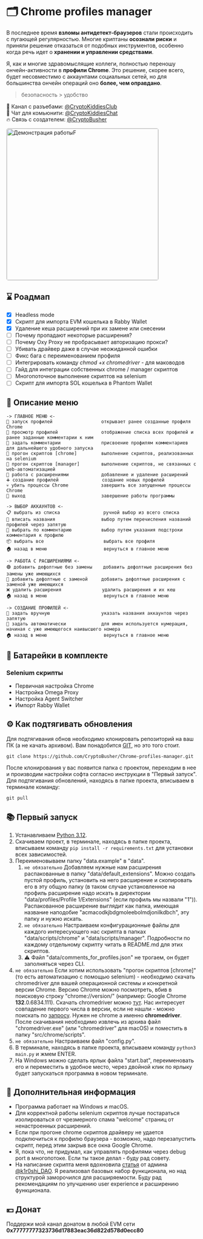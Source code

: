# 🗂️ Chrome profiles manager

В последнее время **взломы антидетект-браузеров** стали происходить с пугающей регулярностью. Многие криптаны **осознали риски** и приняли решение отказаться от подобных инструментов, особенно когда речь идет о **хранении и управлении средствами**.

Я, как и многие здравомыслящие коллеги, полностью переношу ончейн-активности в **профили Chrome**.
Это решение, скорее всего, будет несовместимо с аккаунтами социальных сетей, но для большинства ончейн операций оно **более, чем оправдано**.  

> безопасность > удобство

🚀 Канал с разъебами: [@CryptoKiddiesClub](https://t.me/CryptoKiddiesClub)  
💬 Чат для комьюнити: [@CryptoKiddiesChat](https://t.me/CryptoKiddiesChat)  
🔥 Связь с создателем: [@CryptoBusher](https://t.me/CryptoBusher)

<p>
  <img src="assets/demo.gif" width="400" alt="Демонстрация работыF" style="border: 1px solid #ccc; border-radius: 5px;">
</p>

## ⌛ Роадмап
- [x] Headless mode
- [x] Скрипт для импорта EVM кошелька в Rabby Wallet
- [x] Удаление кеша расширений при их замене или снесении
- [ ] Почему пропадают некоторые расширения?
- [ ] Почему Oxy Proxy не пробрасывает авторизацию прокси?
- [ ] Убивать драйвер даже в случае неожиданной ошибки
- [ ] Фикс бага с переименованием профиля
- [ ] Интегрировать команду _chmod +x chromedriver_ - для маководов
- [ ] Гайд для интеграции собственных chrome / manager скриптов
- [ ] Многопоточное выполнение скриптов на selenium
- [ ] Скрипт для импорта SOL кошелька в Phantom Wallet

## 🎯 **Описание меню**

    -> ГЛАВНОЕ МЕНЮ <-
    🚀 запуск профилей                  открывает ранее созданные профиля Chrome
    📖 просмотр профилей                отображение списка всех профилей и ранее заданные комментарии к ним
    📝 задать комментарии               присвоение профилям комментариев для дальнейшего удобного запуска
    🤖 прогон скриптов [chrome]         выполнение скриптов, реализованных на selenium
    🤖 прогон скриптов [manager]        выполнение скриптов, не связанных с web-автоматизацией
    🧩 работа с расширениями            добавление и удаление расширений
    ➕ создание профилей                создание новых профилей
    💀 убить процессы Chrome            завершить все запущенные процессы Chrome
    🚪 выход                            завершение работы программы

    -> ВЫБОР АККАУНТОВ <-
    📋 выбрать из списка                ручной выбор из всего списка
    📝 вписать названия                 выбор путем перечисления названий профилей через запятую
    📒 выбрать по комментарию           выбор путем указания подстроки комментария к профилю
    📦 выбрать все                      выбрать все профиля
    🏠 назад в меню                     вернуться в главное меню

    -> РАБОТА С РАСШИРЕНИЯМИ <-
    🟢 добавить дефолтные без замены    добавить дефолтные расширения без замены уже имеющихся
    🔴 добавить дефолтные с заменой     добавить дефолтные расширения с заменой уже имеющихся
    ❌ удалить расширения               удалить расширения и их кеш
    🏠 назад в меню                     вернуться в главное меню

    -> СОЗДАНИЕ ПРОФИЛЕЙ <-
    📝 задать вручную                   указать названия аккаунтов через запятую
    🤖 задать автоматически             для имен используется нумерация, начиная с уже имеющегося наивысшего номера
    🏠 назад в меню                     вернуться в главное меню

## 🔋 Батарейки в комплекте
### Selenium скрипты
- Первичная настройка Chrome
- Настройка Omega Proxy
- Настройка Agent Switcher
- Импорт Rabby Wallet

## ⚙️ Как подтягивать обновления
Для подтягивания обнов необходимо клонировать репозиторий на ваш ПК (а не качать архивом). Вам понадобится [GIT](https://git-scm.com/), но это того стоит.
```
git clone https://github.com/CryptoBusher/Chrome-profiles-manager.git
```

После клонирования у вас появится папка с проектом, переходим в нее и производим настройки софта согласно инструкции в "Первый запуск". Для подтягивания обновлений, находясь в папке проекта, вписываем в терминале команду:
```
git pull
```

## 📚 Первый запуск
1. Устанавливаем [Python 3.12](https://www.python.org/downloads/).
2. Скачиваем проект, в терминале, находясь в папке проекта, вписываем команду ```pip install -r requirements.txt``` для установки всех зависимостей.
3. Переименовываем папку "data.example" в "data".
   1. ```не обязательно``` Добавляем нужные нам расширения распакованные в папку "data/default_extensions". Можно создать пустой профиль, установить на него расширение и скопировать его в эту общую папку (в таком случае установленное на профиль расширение надо искать в директории "data/profiles/Profile 1/Extensions" (если профиль мы назвали "1")). Распакованное расширение выглядит как папка, имеющая название наподобие "acmacodkjbdgmoleebolmdjonilkdbch", эту папку и нужно искать.
   2. ```не обязательно``` Настраиваем конфигурационные файлы для каждого интересующего нас скрипта в папках "data/scripts/chrome" и "data/scripts/manager". Подробности по каждому отдельному скрипту читать в README.md для этих скриптов.
   3. ⚠️ Файл "data/comments_for_profiles.json" не трогаем, он будет заполняться через CLI.
4. ```не обязательно``` Если хотим использовать "прогон скриптов [chrome]" (то есть автоматизацию с помощью selenium) - необходимо скачать chromedriver для вашей операционной системы и конкретной версии Chrome. Версию Chrome можно посмотреть, вбив в поисковую строку "chrome://version/" (например: Google Chrome	**132**.0.6834.111). Скачать chromedriver можно [тут](https://googlechromelabs.github.io/chrome-for-testing/). Нас интересует совпадение первого числа в версии, если не нашли - можно поискать по [запросу](https://googlechromelabs.github.io/chrome-for-testing/known-good-versions-with-downloads.json). Нужен не chrome а именно **chromedriver**. После скачивания необходимо извлечь из архива файл "chromedriver.exe" (или "chromedriver" для macOS) и поместить в папку "src/chrome/scripts". 
5. ```не обязательно``` Настраиваем файл "config.py".
6. В терминале, находясь в папке проекта, вписываем команду ```python3 main.py``` и жмем ENTER.
7. На Windows можно сделать ярлык файла "start.bat", переименовать его и переместить в удобное место, через двойной клик по ярлыку будет запускаться программа в новом терминале.

## 🌵 Дополнительная информация
- Программа работает на Windows и macOS.
- Для корректной работы selenium скриптов лучше постараться изолироваться от чрезмерного спама "welcome" страниц от ненастроенных расширений.
- Если при прогоне chrome скриптов драйверу не удается подключиться к профилю браузера - возможно, надо перезапустить скрипт, перед этим закрыв все окна Google Chrome.
- Я, пока что, не придумал, как управлять профилями через debug port в многопотоке. Если ты такое делал - буду рад совету.
- На написание скрипта меня вдохновила [статья](https://teletype.in/@trupimnepout/GOOGLE_CHROME_GUIDE) от админа [@k1r0shi_DAO](https://t.me/k1r0shi_DAO). Я реализовал базовых набор функционала, но над структурой заморочился для расширяемости. Буду рад рекомендациям по улучшению user experience и расширению функционала.

## 💴 Донат
Поддержи мой канал донатом в любой EVM сети
<b>0x77777777323736d17883eac36d822d578d0ecc80</b>



